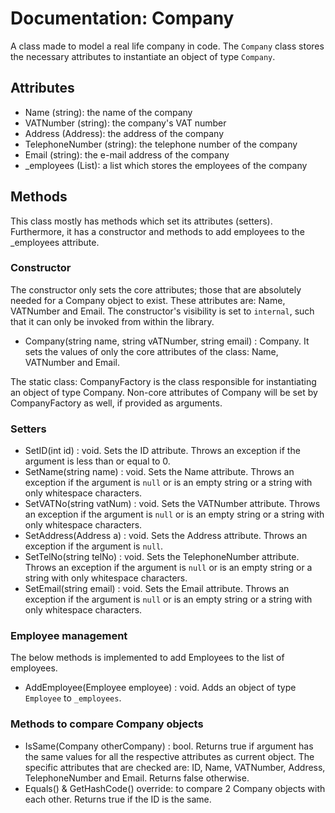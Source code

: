 ﻿# Documentation: Company
A class made to model a real life company in code. The `Company` class stores the necessary attributes to instantiate an object of type `Company`.

## Attributes
* Name (string): the name of the company
* VATNumber (string): the company's VAT number
* Address (Address): the address of the company
* TelephoneNumber (string): the telephone number of the company
* Email (string): the e-mail address of the company
* _employees (List<Company>): a list which stores the employees of the company

## Methods
This class mostly has methods which set its attributes (setters). Furthermore, it has a constructor and methods to add employees to the _employees attribute.

### Constructor
The constructor only sets the core attributes; those that are absolutely needed for a Company object to exist. These attributes are: Name, VATNumber and Email. The constructor's visibility is set to `internal`, such that it can only be invoked from within the library.
* Company(string name, string vATNumber, string email) : Company. It sets the values of only the core attributes of the class: Name, VATNumber and Email.

The static class: CompanyFactory is the class responsible for instantiating an object of type Company. Non-core attributes of Company will be set by CompanyFactory as well, if provided as arguments.

### Setters
* SetID(int id) : void. Sets the ID attribute. Throws an exception if the argument is less than or equal to 0.
* SetName(string name) : void. Sets the Name attribute. Throws an exception if the argument is `null` or is an empty string or a string with only whitespace characters.
* SetVATNo(string vatNum) : void. Sets the VATNumber attribute. Throws an exception if the argument is `null` or is an empty string or a string with only whitespace characters.
* SetAddress(Address a) : void. Sets the Address attribute. Throws an exception if the argument is `null`.
* SetTelNo(string telNo) : void. Sets the TelephoneNumber attribute. Throws an exception if the argument is `null` or is an empty string or a string with only whitespace characters.
* SetEmail(string email) : void. Sets the Email attribute. Throws an exception if the argument is `null` or is an empty string or a string with only whitespace characters.

### Employee management
The below methods is implemented to add Employees to the list of employees.
* AddEmployee(Employee employee) : void. Adds an object of type `Employee` to `_employees`.

### Methods to compare Company objects
* IsSame(Company otherCompany) : bool. Returns true if argument has the same values for all the respective attributes as current object. The specific attributes that are checked are: ID, Name, VATNumber, Address, TelephoneNumber and Email. Returns false otherwise.
* Equals() & GetHashCode() override: to compare 2 Company objects with each other. Returns true if the ID is the same.
